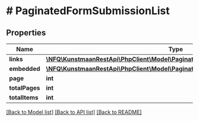 # # PaginatedFormSubmissionList

## Properties

Name | Type | Description | Notes
------------ | ------------- | ------------- | -------------
**links** | [**\NFQ\KunstmaanRestApi\PhpClient\Model\PaginatedResponseLinks**](PaginatedResponseLinks.md) |  | [optional]
**embedded** | [**\NFQ\KunstmaanRestApi\PhpClient\Model\PaginatedFormSubmissionListAllOfEmbedded**](PaginatedFormSubmissionListAllOfEmbedded.md) |  | [optional]
**page** | **int** |  | [optional]
**totalPages** | **int** |  | [optional]
**totalItems** | **int** |  | [optional]

[[Back to Model list]](../../README.md#models) [[Back to API list]](../../README.md#endpoints) [[Back to README]](../../README.md)
